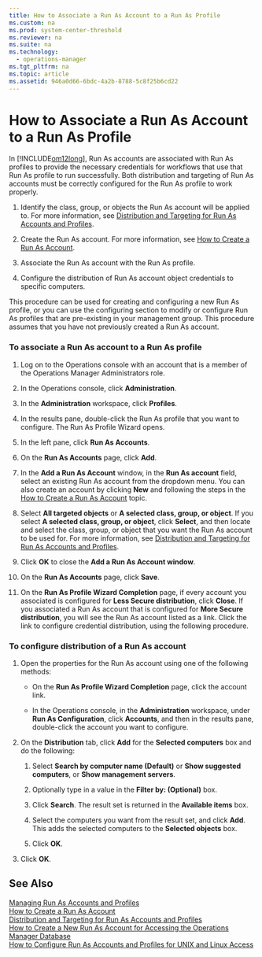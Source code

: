 ```yaml
---
title: How to Associate a Run As Account to a Run As Profile
ms.custom: na
ms.prod: system-center-threshold
ms.reviewer: na
ms.suite: na
ms.technology: 
  - operations-manager
ms.tgt_pltfrm: na
ms.topic: article
ms.assetid: 946a0d66-6bdc-4a2b-8788-5c8f25b6cd22
---
```

# How to Associate a Run As Account to a Run As Profile
In [!INCLUDE[om12long](../../om/manage/includes/om12long_md.md)], Run As accounts are associated with Run As profiles to provide the necessary credentials for workflows that use that Run As profile to run successfully. Both distribution and targeting of Run As accounts must be correctly configured for the Run As profile to work properly.  
  
1.  Identify the class, group, or objects the Run As account will be applied to. For more information, see [Distribution and Targeting for Run As Accounts and Profiles](../../om/manage/Distribution-and-Targeting-for-Run-As-Accounts-and-Profiles.md).  
  
2.  Create the Run As account. For more information, see [How to Create a Run As Account](../../om/manage/How-to-Create-a-Run-As-Account.md).  
  
3.  Associate the Run As account with the Run As profile.  
  
4.  Configure the distribution of Run As account object credentials to specific computers.  
  
This procedure can be used for creating and configuring a new Run As profile, or you can use the configuring section to modify or configure Run As profiles that are pre\-existing in your management group. This procedure assumes that you have not previously created a Run As account.  
  
### To associate a Run As account to a Run As profile  
  
1.  Log on to the Operations console with an account that is a member of the Operations Manager Administrators role.  
  
2.  In the Operations console, click **Administration**.  
  
3.  In the **Administration** workspace, click **Profiles**.  
  
4.  In the results pane, double\-click the Run As profile that you want to configure. The Run As Profile Wizard opens.  
  
5.  In the left pane, click **Run As Accounts**.  
  
6.  On the **Run As Accounts** page, click **Add**.  
  
7.  In the **Add a Run As Account** window, in the **Run As account** field, select an existing Run As account from the dropdown menu. You can also create an account by clicking **New** and following the steps in the [How to Create a Run As Account](../../om/manage/How-to-Create-a-Run-As-Account.md) topic.  
  
8.  Select **All targeted objects** or **A selected class, group, or object**. If you select **A selected class, group, or object**, click **Select**, and then locate and select the class, group, or object that you want the Run As account to be used for. For more information, see [Distribution and Targeting for Run As Accounts and Profiles](../../om/manage/Distribution-and-Targeting-for-Run-As-Accounts-and-Profiles.md).  
  
9. Click **OK** to close the **Add a Run As Account window**.  
  
10. On the **Run As Accounts** page, click **Save**.  
  
11. On the **Run As Profile Wizard Completion** page, if every account you associated is configured for **Less Secure distribution**, click **Close**. If you associated a Run As account that is configured for **More Secure distribution**, you will see the Run As account listed as a link. Click the link to configure credential distribution, using the following procedure.  
  
### To configure distribution of a Run As account  
  
1.  Open the properties for the Run As account using one of the following methods:  
  
    -   On the **Run As Profile Wizard Completion** page, click the account link.  
  
    -   In the Operations console, in the **Administration** workspace, under **Run As Configuration**, click **Accounts**, and then in the results pane, double\-click the account you want to configure.  
  
2.  On the **Distribution** tab, click **Add** for the **Selected computers** box and do the following:  
  
    1.  Select **Search by computer name \(Default\)** or **Show suggested computers**, or **Show management servers**.  
  
    2.  Optionally type in a value in the **Filter by: \(Optional\)**  box.  
  
    3.  Click **Search**. The result set is returned in the **Available items** box.  
  
    4.  Select the computers you want from the result set, and click **Add**. This adds the selected computers to the **Selected objects** box.  
  
    5.  Click **OK**.  
  
3.  Click **OK**.  
  
## See Also  
[Managing Run As Accounts and Profiles](../../om/manage/Managing-Run-As-Accounts-and-Profiles.md)  
[How to Create a Run As Account](../../om/manage/How-to-Create-a-Run-As-Account.md)  
[Distribution and Targeting for Run As Accounts and Profiles](../../om/manage/Distribution-and-Targeting-for-Run-As-Accounts-and-Profiles.md)  
[How to Create a New Run As Account for Accessing the Operations Manager Database](../../om/manage/How-to-Create-a-New-Run-As-Account-for-Accessing-the-Operations-Manager-Database.md)  
[How to Configure Run As Accounts and Profiles for UNIX and Linux Access](../../om/manage/How-to-Configure-Run-As-Accounts-and-Profiles-for-UNIX-and-Linux-Access.md)  
  
